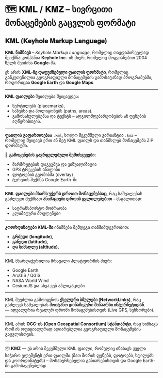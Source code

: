 # 🗺️ 𝐊𝐌𝐋 / 𝐊𝐌𝐙 – სივრცითი მონაცემების გაცვლის ფორმატი

## 𝐊𝐌𝐋 (𝐊𝐞𝐲𝐡𝐨𝐥𝐞 𝐌𝐚𝐫𝐤𝐮𝐩 𝐋𝐚𝐧𝐠𝐮𝐚𝐠𝐞)

**KML ნიშნავს** – *Keyhole Markup Language*, რომელიც თავდაპირველად შეიქმნა კომპანია **Keyhole Inc.**-ის მიერ, რომელიც მოგვიანებით 2004 წელს შეიძინა **Google**-მა.

ეს არის **XML-ზე დაფუძნებული ფაილის ფორმატი**, რომელიც განკუთვნილია გეოგრაფიული მონაცემების გამოსატანად პროგრამებში, როგორიცაა **Google Earth** და **Google Maps**.

---

 **KML ფაილები** შეიძლება შეიცავდეს: <br>
   - წერტილებს (placemarks), <br>
   - ხაზებსა და პოლიგონებს (paths, areas), <br>
   - გამოსახულებებსა და ტექსტს – ადგილმდებარეობების ან ფენების აღწერისთვის. <br>

---

 **ფაილის გაფართოებაა** `.kml`, ხოლო შეკუმშული ვარიანტია `.kmz` – რომელიც შეიცავს ერთ ან მეტ KML ფაილს და თანმხლებ მონაცემებს ZIP ფორმატში.

 📌 **გამოყენების გავრცელებული შემთხვევები:** <br>
   - მარშრუტების დაგეგმვა და ვიზუალიზაცია <br>
   - GPS ტრეკების ანალიზი <br>
   - ფოტოების გეომიბმა (overlay) <br>
   - ტურების შექმნა Google Earth-ში <br>

---

**KML ფაილები მხარს უჭერს დროით მონაცემებსაც**, რაც საშუალებას გაძლევთ შექმნათ **ანიმაციები დროის ცვლილებებით** – მაგალითად:
   - სატრანსპორტო მოძრაობა
   - კლიმატური მოვლენები

---

**კოორდინატები KML-ში** ინიშნება შემდეგი თანმიმდევრობით: <br>
   - **გრძედი (longitude)**, <br>
   - **განედი (latitude)**, <br>
   - **და სიმაღლე (altitude).** <br>

---

KML მხარდაჭერილია მრავალი პლატფორმის მიერ:
   - Google Earth <br>
   - ArcGIS / QGIS <br>
   - NASA World Wind <br>
   - CesiumJS და სხვა ვებ აპლიკაციები <br>

---

KML შეუძლია გამოიყენოს **ქსელური ბმულები (NetworkLinks)**, რაც გაძლევს საშუალებას **მოიტანო დინამიკური შინაარსი ინტერნეტიდან.** <br>
— იდეალურია რეალურ დროში მონაცემებისთვის (Live GPS, სენსორები).

---

KML არის **OGC-ის (Open Geospatial Consortium) სტანდარტი**, რაც ნიშნავს რომ ის ოფიციალურად აღიარებულია გეოგრაფიული მონაცემების გაცვლისთვის.

---

📦 **KMZ** — ეს არის შეკუმშული KML ფაილი, რომელიც ინახავს ყველა საჭირო ელემენტს ერთ ფაილში (მათ შორის ფენებს, ფოტოებს, სტილებს და კოორდინატებს) – მოსახერხებელია გაზიარებისთვის და Google Earth-ში გამოსაყენებლად.

---

